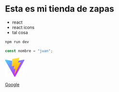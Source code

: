 # Esta es mi tienda de zapas

- react
- react icons
- tal cosa

```
npm run dev
```

```javascript
const nombre = "juan";
```

<!-- ![](https://res.cloudinary.com/dnqfh2chg/image/upload/v1669430165/images_lujpmr.jpg) -->

![](/public/vite.svg)

[Google](https://www.google.com/)
